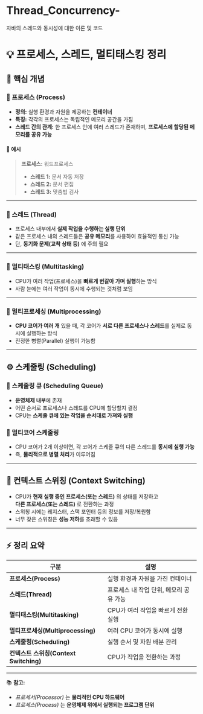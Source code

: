 # Thread_Concurrency-
자바의 스레드와 동시성에 대한 이론 및 코드
# 💡 프로세스, 스레드, 멀티태스킹 정리

## 🧠 핵심 개념

### 🔹 프로세스 (Process)
- **정의:** 실행 환경과 자원을 제공하는 **컨테이너**
- **특징:** 각각의 프로세스는 독립적인 메모리 공간을 가짐
- **스레드 간의 관계:** 한 프로세스 안에 여러 스레드가 존재하며, **프로세스에 할당된 메모리를 공유 가능**

#### 📘 예시
> **프로세스:** 워드프로세스  
> - **스레드 1:** 문서 자동 저장  
> - **스레드 2:** 문서 편집  
> - **스레드 3:** 맞춤법 검사

---

### 🔹 스레드 (Thread)
- 프로세스 내부에서 **실제 작업을 수행하는 실행 단위**
- 같은 프로세스 내의 스레드들은 **공유 메모리**를 사용하여 효율적인 통신 가능
- 단, **동기화 문제(교착 상태 등)** 에 주의 필요

---

### 🔹 멀티태스킹 (Multitasking)
- CPU가 여러 작업(프로세스)을 **빠르게 번갈아 가며 실행**하는 방식
- 사람 눈에는 여러 작업이 동시에 수행되는 것처럼 보임

---

### 🔹 멀티프로세싱 (Multiprocessing)
- **CPU 코어가 여러 개** 있을 때, 각 코어가 **서로 다른 프로세스나 스레드**를 실제로 동시에 실행하는 방식  
- 진정한 병렬(Parallel) 실행이 가능함

---

## ⚙️ 스케줄링 (Scheduling)

### 🔸 스케줄링 큐 (Scheduling Queue)
- **운영체제 내부**에 존재
- 어떤 순서로 프로세스나 스레드를 CPU에 할당할지 결정
- CPU는 **스케줄 큐에 있는 작업을 순서대로 가져와 실행**

### 🔸 멀티코어 스케줄링
- CPU 코어가 2개 이상이면, 각 코어가 스케줄 큐의 다른 스레드를 **동시에 실행 가능**
- 즉, **물리적으로 병렬 처리**가 이루어짐

---

## 🧩 컨텍스트 스위칭 (Context Switching)
- CPU가 **현재 실행 중인 프로세스(또는 스레드)** 의 상태를 저장하고  
  **다른 프로세스(또는 스레드)** 로 전환하는 과정  
- 스위칭 시에는 레지스터, 스택 포인터 등의 정보를 저장/복원함
- 너무 잦은 스위칭은 **성능 저하**를 초래할 수 있음

---

## ⚡ 정리 요약

| 구분 | 설명 |
|------|------|
| **프로세스(Process)** | 실행 환경과 자원을 가진 컨테이너 |
| **스레드(Thread)** | 프로세스 내 작업 단위, 메모리 공유 가능 |
| **멀티태스킹(Multitasking)** | CPU가 여러 작업을 빠르게 전환 실행 |
| **멀티프로세싱(Multiprocessing)** | 여러 CPU 코어가 동시에 실행 |
| **스케줄링(Scheduling)** | 실행 순서 및 자원 배분 관리 |
| **컨텍스트 스위칭(Context Switching)** | CPU가 작업을 전환하는 과정 |

---

📚 **참고:**  
- *프로세서(Processor)* 는 **물리적인 CPU 하드웨어**  
- *프로세스(Process)* 는 **운영체제 위에서 실행되는 프로그램 단위**

